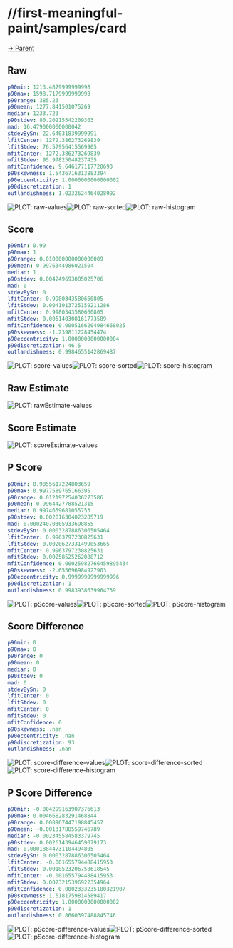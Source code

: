 
# //first-meaningful-paint/samples/card

[→ Parent](../..)


## Raw


```yaml
p90min: 1213.4879999999998
p90max: 1598.7179999999998
p90range: 385.23
p90mean: 1277.841501075269
median: 1233.723
p90stdev: 80.20215542209303
mad: 16.479000000000042
stdevBySn: 22.64031839999991
lfitCenter: 1272.386273269839
lfitStdev: 76.57956415569905
mfitCenter: 1272.386273269839
mfitStdev: 95.97825048237435
mfitConfidence: 9.646177117720693
p90skewness: 1.5436716313883394
p90eccentricity: 1.0000000000000002
p90discretization: 1
outlandishness: 1.0232624464028992

```

![PLOT: raw-values](./raw/values.svg)![PLOT: raw-sorted](./raw/sorted.svg)![PLOT: raw-histogram](./raw/histogram.svg)
## Score


```yaml
p90min: 0.99
p90max: 1
p90range: 0.010000000000000009
p90mean: 0.9976344086021504
median: 1
p90stdev: 0.004249693085025706
mad: 0
stdevBySn: 0
lfitCenter: 0.9980343580660805
lfitStdev: 0.0041013725159211286
mfitCenter: 0.9980343580660805
mfitStdev: 0.005140308161773589
mfitConfidence: 0.0005166204084668025
p90skewness: -1.239811228454474
p90eccentricity: 1.0000000000000004
p90discretization: 46.5
outlandishness: 0.9984655142869487

```

![PLOT: score-values](./score/values.svg)![PLOT: score-sorted](./score/sorted.svg)![PLOT: score-histogram](./score/histogram.svg)
## Raw Estimate

![PLOT: rawEstimate-values](./rawEstimate/values.svg)
## Score Estimate

![PLOT: scoreEstimate-values](./scoreEstimate/values.svg)
## P Score


```yaml
p90min: 0.9855617224803659
p90max: 0.9977589765166395
p90range: 0.012197254036273586
p90mean: 0.9964427788521315
median: 0.9974659681055753
p90stdev: 0.002016304023285719
mad: 0.00024070305933698855
stdevBySn: 0.0003287886306505464
lfitCenter: 0.9963797230825631
lfitStdev: 0.0020627331499053665
mfitCenter: 0.9963797230825631
mfitStdev: 0.00258525262088712
mfitConfidence: 0.00025982766459895434
p90skewness: -2.655696984927903
p90eccentricity: 0.9999999999999996
p90discretization: 1
outlandishness: 0.9983938639964759

```

![PLOT: pScore-values](./pScore/values.svg)![PLOT: pScore-sorted](./pScore/sorted.svg)![PLOT: pScore-histogram](./pScore/histogram.svg)
## Score Difference


```yaml
p90min: 0
p90max: 0
p90range: 0
p90mean: 0
median: 0
p90stdev: 0
mad: 0
stdevBySn: 0
lfitCenter: 0
lfitStdev: 0
mfitCenter: 0
mfitStdev: 0
mfitConfidence: 0
p90skewness: .nan
p90eccentricity: .nan
p90discretization: 93
outlandishness: .nan

```

![PLOT: score-difference-values](./score-difference/values.svg)![PLOT: score-difference-sorted](./score-difference/sorted.svg)![PLOT: score-difference-histogram](./score-difference/histogram.svg)
## P Score Difference


```yaml
p90min: -0.004299163907376613
p90max: 0.004668283291468844
p90range: 0.008967447198845457
p90mean: -0.00131788559746789
median: -0.002345584583379745
p90stdev: 0.0026143946459079173
mad: 0.00018844731104494805
stdevBySn: 0.0003287886306505464
lfitCenter: -0.001655794488415953
lfitStdev: 0.0018523206758618545
mfitCenter: -0.001655794488415953
mfitStdev: 0.0023215396922354964
mfitConfidence: 0.0002333235180321907
p90skewness: 1.5181759814589417
p90eccentricity: 1.0000000000000002
p90discretization: 1
outlandishness: 0.8660397488845746

```

![PLOT: pScore-difference-values](./pScore-difference/values.svg)![PLOT: pScore-difference-sorted](./pScore-difference/sorted.svg)![PLOT: pScore-difference-histogram](./pScore-difference/histogram.svg)